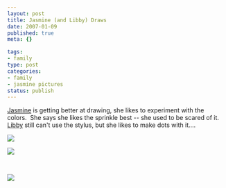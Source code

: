 ```yaml
--- 
layout: post
title: Jasmine (and Libby) Draws
date: 2007-01-09
published: true
meta: {}

tags: 
- family
type: post
categories: 
- family
- jasmine pictures
status: publish
---
```



[Jasmine](http://www.andyeick.com/gallery.aspx?tag=jasmine) is getting better at drawing, she likes to experiment with the colors.  She says she likes the sprinkle best -- she used to be scared of it.  [Libby](http://www.andyeick.com/gallery.aspx?tag=libby) still can't use the stylus, but she likes to make dots with it....

 

[![](http://blog-family.andyeick.com/content/binary/WindowsLiveWriter/JasmineandLibbyDraws_917E/Jazz.png)](http://blog-family.andyeick.com/content/binary/WindowsLiveWriter/JasmineandLibbyDraws_917E/Jazz%5B1%5D.png) 

 

[![](http://blog-family.andyeick.com/content/binary/WindowsLiveWriter/JasmineandLibbyDraws_917E/Jazz2.png)](http://blog-family.andyeick.com/content/binary/WindowsLiveWriter/JasmineandLibbyDraws_917E/Jazz2%5B1%5D.png) 

 

 

 

[![](http://blog-family.andyeick.com/content/binary/WindowsLiveWriter/JasmineandLibbyDraws_917E/Jazz3.png)](http://blog-family.andyeick.com/content/binary/WindowsLiveWriter/JasmineandLibbyDraws_917E/Jazz3%5B1%5D.png)

